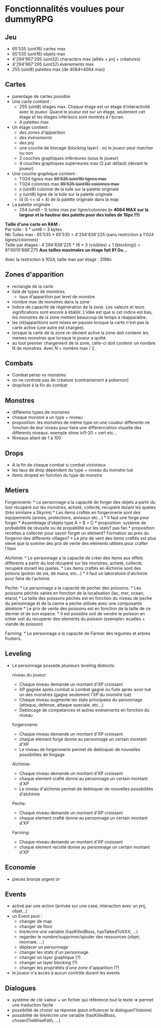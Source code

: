 # Fonctionnalités voulues pour dummyRPG

## Jeu

* 65'535 (uint16) cartes max
* 65'535 (uint16) objets max
* 4'294'967'295 (uint32) characters max (alliés + pnj + créatures)
* 4'294'967'295 (uint32) événements max
* 255 (uint8) palettes max (de 4064*4064 max)

## Cartes

* parentage de cartes possible 
* Une carte contient : 
  * 255 (uint8) étages max. Chaque étage est un étage d'interactivité avec le joueur. Quand le joueur est sur un étage, seulement cet étage et les étages inférieurs sont montrés à l'écran.
  * 4 palettes max
* Un étage contient :
  * *des zones d'apparition*
  * *des événements*
  * *des pnj*
  * une couche de blocage (blocking layer) : où le joueur peut marcher ou non
  * 2 couches graphiques inférieures (sous le joueur)
  * 4 couches graphiques supérieures max (2 par défaut) (devant le joueur)
* Une couche graphique contient :
  * 1'024 lignes max ~~65'535 (uint16) lignes max~~
  * 1'024 colonnes max ~~65'535 (uint16) colonnes max~~
  * x (uint8) colonne de la tuile sur la palette originale
  * y (uint8) ligne de la tuile sur la palette originale
  * id (0 <= id < 4) de la palette originale dans la map
* La palette originale :
  * 254 (uint8 - 1) tuiles max par ligne/colonnes **(= 4064 MAX sur la largeur et la hauteur des palette pour des tuiles de 16px !!!)** 
 
**Taille d'une carte en RAM :**  
Par tuile : 3 * uint8 = 3 bytes  
Nb Tuiles max : 65'535 * 65'535 = 4'294'836'225  (sans restriction à 1'024 lignes/colonnes)  
Taille par étages : 4'294'836'225 * (6 * 3 (visibles) + 1 (blocking)) = 81'6010'888'275
**Aux tailles maximales un étage fait 81 Go...**

Avec la restriction à 1024, taille max par étage : 20Mo
  
## Zones d'apparition
* rectangle de la carte
* liste de types de monstres
  * taux d'apparition par level de monstre
* nombre max de monstres dans la zone 
* Indice de capacité de régénération de la zone. Les valeurs et leurs significations sont encore à établir. L'idée est que si cet indice est bas, les monstres de la zone mettent beaucoup de temps à réapparaitre.
* les (ré)apparitions sont mises en pauses lorsque la carte n'est pas la carte active (une autre est chargée).
* lorsque la carte de la zone re-devient active la zone doit contenir les memes monstres que lorsque le joueur a quitté
* au tout premier chargement de la zone, celle-ci doit contenir un nombre N de monstres. Avec N = nombre max / 2.

## Combats

* Combat perso vs monstres
* on ne controle pas de créature (contrairement à pokemon)
* drop/loot à la fin du combat

## Monstres

* différents types de monstres
* chaque monstre a un type + niveau
* proposition: les monstres de même type on une couleur differente ne fonction de leur niveau pour faire une differenciation visuelle des differents niveaux. exemple slime lvl1-20 = vert etc... 
* Niveaux allant de 1 à 100

## Drops

* A la fin de chaque combat si combat victorieux
* les taux de drop dépendent du type + niveau du monstre tué
* items droped en fonction du type de monstre

## Metiers

  Forgeronerie:
	* Le personnage a la capacité de forger des objets a partir du loot récupéré sur les monstres, acheté, collecté, recupéré durant les quetes (très similaire a Skyrim)
	* Les items craftés en forgeronerie sont des equipements (armes, protections, anneaux etc...)
	* Il faut une forge pour forger
	* Assemblage d'objets type A + B = C
	* proposition: systeme de probabilité de réussite ou de propabilité sur les stats? pas fan
	* proposition: recettes a collecter pour savoir forget un element? Formation au pres du forgeron des differents villages?
	* Le prix de vent des items craftés est plus elevé que la somme des prix de vente des elements utilisés pour crafter l'item

  Alchimie:
	* Le personnage a la capacité de créer des items aux effets differents a partir du loot récupéré sur les monstres, acheté, collecté, recupéré durant les quetes.
	* Les items craftés en Alchimie sont des potions (potion de vie, de mana, etc...) 
	* il faut un laboratoire d'alchimie pour faire de l'achimie

  Peche:
	* Le personnage a la capacité de pecher des poissons.
	* Les poissons péchés varies en fonction de la localisation (lac, mer, ocean, etans)
	* La taille des poissons péchés est en fonction du niveau de peche du personnage et de la canne a peche utilisée avec une composante aléatoire
	* Le prix de vente des poissons est en fonction de la taille de ce dernier et de son espece.
	* Il est possible soit de vendre le poisson en entier soit du recuperer des elements du poisson (exemple= ecailles + viande de poisson) 

  Farming:
	* Le personnage a la capacité de Farmer des legumes et arbres fruitiers.

## Leveling

* Le personnage possède plusieurs leveling distincts:

  niveau du joueur:
	* Chaque niveau demande un montant d'XP croissant
	* XP gagnée après combat si combat gagné ou fuite après avoir tué un des monstres (gagne seulement l'XP du monstre tué)
	* Chaque niveau augmente les stats principales du personnage (attaque, defense, attaque speciale, etc...)
	* Deblocage de competances et autres evenements en fonction du niveau

  forgeronerie:
	* Chaque niveau demande un montant d'XP croissant
	* chaque element forgé donne au personnage un certain montant d'XP 
	* Le niveau de forgeronerie permet de debloquer de nouvelles possibilités de forgage

  Alchimie:
	* Chaque niveau demande un montant d'XP croissant
	* chaque element crafté donne au personnage un certain montant d'XP 
	* Le niveau d'alchimie permet de debloquer de nouvelles possibilités d'alchimie

  Peche:
	* Chaque niveau demande un montant d'XP croissant
	* chaque element crafté donne au personnage un certain montant d'XP 

  Farming:
	* Chaque niveau demande un montant d'XP croissant
	* chaque element recolté donne au personnage un certain montant d'XP 

## Economie

* pieces bronze argent or

## Events

* activé par une action (arrivée sur une case, interaction avec un pnj, objet...)
* un Event peut :
  * changer de map
  * changer de floor
  * lire/écrire une variable (hasKilledBoss, hasTalkedToXXX, ...)
  * regarder le nombre/supprimer/ajouter des ressources (objet, monnaie, ...)
  * déplacer un personnage
  * changer les stats d'un personnage
  * changer un layer graphique (?)
  * changer un layer blocking (?)
  * changer les propriétés d'une zone d'apparition (?)
* le joueur n'a accès à aucun contrôle durant les events


## Dialogues

* système de clé-valeur + un fichier qui référence tout le texte => permet une traduction facile
* possibilité de choisir sa réponse (peut influencer le dialogue/l'histoire)
* possibilité de lire/écrire une variable (hasKilledBoss, chosenTheWisePath, ...)
